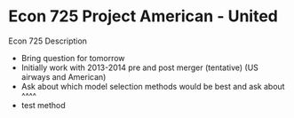 # Econ 725 Project **American - United**

Econ 725 Description 
- Bring question for tomorrow 
- Initially work with 2013-2014 pre and post merger (tentative) (US airways and American)
- Ask about which model selection methods would be best and ask about ^^^^
- test method

